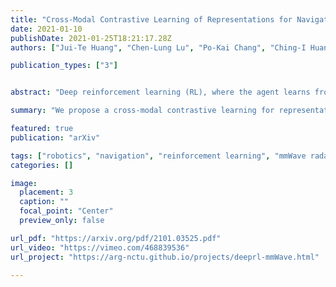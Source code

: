 ```yaml
---
title: "Cross-Modal Contrastive Learning of Representations for Navigation using Lightweight, Low-Cost Millimeter Wave Radar for Adverse Environmental Conditions"
date: 2021-01-10
publishDate: 2021-01-25T18:21:17.28Z
authors: ["Jui-Te Huang", "Chen-Lung Lu", "Po-Kai Chang", "Ching-I Huang", "Chao-Chun Hsu", "Zu Lin Ewe", "Po-Jui Huang", "Hsueh-Cheng Wang"]

publication_types: ["3"]


abstract: "Deep reinforcement learning (RL), where the agent learns from mistakes, has been successfully applied to a variety of tasks. With the aim of learning collision-free policies for unmanned vehicles, deep RL has been used for training with various types of data, such as colored images, depth images, and LiDAR point clouds, without the use of classic map–localize–plan approaches. However, existing methods are limited by their reliance on cameras and LiDAR devices, which have degraded sensing under adverse environmental conditions (e.g., smoky environments). In response, we propose the use of single-chip millimeter-wave (mmWave) radar, which is lightweight and inexpensive, for learning-based autonomous navigation. However, because mmWave radar signals are often noisy and sparse, we propose a cross-modal contrastive learning for representation (CM-CLR) method that maximizes the agreement between mmWave radar data and LiDAR data in the training stage. We evaluated our method in real-world robot compared with 1) a method with two separate networks using cross-modal generative reconstruction and an RL policy and 2) a baseline RL policy without cross-modal representation. Our proposed end-to-end deep RL policy with contrastive learning successfully navigated the robot through smoke-filled maze environments and achieved better performance compared with generative reconstruction methods, in which noisy artifact walls or obstacles were produced. All pretrained models and hardware settings are open access for reproducing this study and can be obtained at https://arg-nctu.github.io/projects/deeprl-mmWave.html."

summary: "We propose a cross-modal contrastive learning for representation (CM-CLR) method that maximizes the agreement between mmWave radar data and LiDAR data in a deep reinforcement learning model. All pretrained models and hardware settings are open access for reproducing this study and can be obtained at https://arg-nctu.github.io/projects/deeprl-mmWave.html."

featured: true
publication: "arXiv"

tags: ["robotics", "navigation", "reinforcement learning", "mmWave radar", "contrastive learning"]
categories: []

image:
  placement: 3
  caption: ""
  focal_point: "Center"
  preview_only: false

url_pdf: "https://arxiv.org/pdf/2101.03525.pdf"
url_video: "https://vimeo.com/468839536"
url_project: "https://arg-nctu.github.io/projects/deeprl-mmWave.html"

---
```



